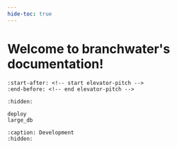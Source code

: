 ```yaml
---
hide-toc: true
---
```


# Welcome to branchwater's documentation!

```{include} ../README.md
:start-after: <!-- start elevator-pitch -->
:end-before: <!-- end elevator-pitch -->
```

```{toctree}
:hidden:

deploy
large_db
```

```{toctree}
:caption: Development
:hidden:
```
